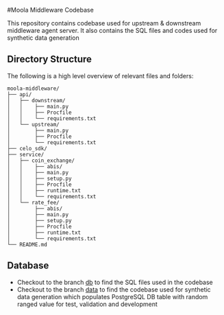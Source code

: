 #Moola Middleware Codebase

This repository contains codebase used for upstream & downstream middleware agent server. It also contains the SQL files and codes used for synthetic data generation

## Directory Structure

The following is a high level overview of relevant files and folders:

```
moola-middleware/
├── api/
│   ├── downstream/     
│   │    ├── main.py
│   │    ├── Procfile
│   │    └── requirements.txt
│   └── upstream/     
│        ├── main.py
│        ├── Procfile
│        └── requirements.txt
├── celo_sdk/
├── service/
│   ├── coin_exchange/   
│   │    ├── abis/  
│   │    ├── main.py
│   │    ├── setup.py
│   │    ├── Procfile
│   │    ├── runtime.txt
│   │    └── requirements.txt
│   └── rate_fee/     
│        ├── abis/  
│        ├── main.py
│        ├── setup.py
│        ├── Procfile
│        ├── runtime.txt
│        └── requirements.txt
└── README.md
```

## Database

* Checkout to the branch [db](https://github.com/Tero-Labs/moola-middleware/tree/db) to find the SQL files used in the codebase
* Checkout to the branch [data](https://github.com/Tero-Labs/moola-middleware/tree/data) to find the codebase used for synthetic data generation which populates  PostgreSQL DB table with random ranged value for test, validation and development